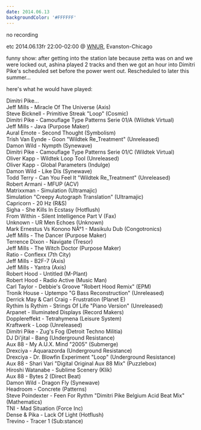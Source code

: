 ```yaml
---
date: 2014.06.13
backgroundColor: '#FFFFFF'
---
```


no recording  

etc 2014.06.13fr 22:00-02:00 @ [WNUR](http://www.wnur.org/), Evanston-Chicago  

funny show: after getting into the station late because zetta was on and we were locked out, ashina played 2 tracks and then we got an hour into Dimitri Pike's scheduled set before the power went out. Rescheduled to later this summer...  

here's what he would have played:  

Dimitri Pike...  
Jeff Mills - Miracle Of The Universe (Axis)  
Steve Bicknell - Primitive Streak "Loop" (Cosmic)  
Dimitri Pike - Camouflage Type Patterns Serie 01/A (Wildtek Virtual)  
Jeff Mills - Java (Purpose Maker)  
Aural Emote - Second Thought (Symbolism)  
Trish Van Eynde - Goon "Wildtek Re\_Treatment" (Unreleased)  
Damon Wild - Nympth (Synewave)  
Dimitri Pike - Camouflage Type Patterns Serie 01/C (Wildtek Virtual)  
Oliver Kapp - Wildtek Loop Tool (Unreleased)  
Oliver Kapp - Global Parameters (Indulge)  
Damon Wild - Like Dis (Synewave)  
Todd Terry - Can You Feel It "Wildtek Re\_Treatment" (Unreleased)  
Robert Armani - MFUP (ACV)  
Matrixxman - Simulation (Ultramajic)  
Simulation "Creepy Autograph Translation" (Ultramajic)  
Capricorn - 20 Hz (R&S)  
Sigha - She Kills In Ecstasy (Hotflush)  
From Within - Silent Intelligence Part V (Fax)  
Unknown - UR Men Echoes (Unknown)  
Mark Ernestus Vs Konono NÂ°1 - Masikulu Dub (Congotronics)  
Jeff Mills - The Dancer (Purpose Maker)  
Terrence Dixon - Navigate (Tresor)  
Jeff Mills - The Witch Doctor (Purpose Maker)  
Ratio - Conflexx (7th City)  
Jeff Mills - B2F-7 (Axis)  
Jeff Mills - Yantra (Axis)  
Robert Hood - Untitled (M-Plant)  
Robert Hood - Radio Active (Music Man)  
Carl Taylor - Debbie's Groove "Robert Hood Remix" (EPM)  
Tronik House - Uptempo "G Bass Reconstruction" (Unreleased)  
Derrick May & Carl Craig - Frustration (Planet E)  
Rythim Is Rythim - Strings Of Life "Piano Version" (Unreleased)  
Arpanet - Illuminated Displays (Record Makers)  
Dopplereffekt - Tetrahymena (Leisure System)  
Kraftwerk - Loop (Unreleased)  
Dimitri Pike - Zug's Fog (Detroit Techno Militia)  
DJ Di'jital - Bang (Underground Resistance)  
Aux 88 - My A.U.X. Mind "2005" (Submerge)  
Drexciya - Aquarazorda (Underground Resistance)  
Drexciya - Dr. Blowfin Experiment "Loop" (Underground Resistance)  
Aux 88 - Shari Vari "Digital Original Aux 88 Mix" (Puzzlebox)  
Hiroshi Watanabe - Sublime Scenery (Klik)  
Aux 88 - Bytes 2 (Direct Beat)  
Damon Wild - Dragon Fly (Synewave)  
Headroom - Concrete (Patterns)  
Steve Poindexter - Feen For Rythm "Dimitri Pike Belgium Acid Beat Mix" (Mathematics)  
TNI - Mad Situation (Force Inc)  
Dense & Pika - Lack Of Light (Hotflush)  
Trevino - Tracer 1 (Sub:stance)